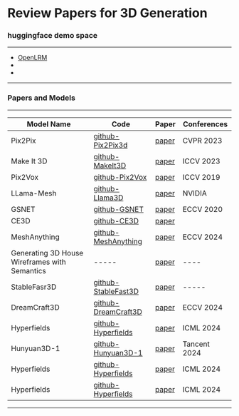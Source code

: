 # Review Papers for 3D Generation 


### huggingface demo space
---
 - [OpenLRM](https://huggingface.co/spaces/zxhezexin/OpenLRM)
 - []()
 - []() 



---------
### Papers and Models
--------
| Model Name | Code | Paper | Conferences
|---------|--------|-------------|-------------|
| Pix2Pix | [github-Pix2Pix3d](https://github.com/dunbar12138/pix2pix3D) | [paper](https://arxiv.org/abs/2302.08509) | CVPR 2023 | 
|Make It 3D | [github-MakeIt3D](https://github.com/junshutang/Make-It-3D) |[paper](https://arxiv.org/abs/2303.14184)| ICCV 2023 | 
|Pix2Vox |[github-Pix2Vox](https://github.com/hzxie/Pix2Vox)|[paper](https://arxiv.org/abs/1901.11153)| ICCV 2019| 
|LLama-Mesh | [github-Llama3D](https://github.com/nv-tlabs/LLaMA-Mesh) |[paper](https://arxiv.org/pdf/2411.09595)|NVIDIA
|GSNET|[github-GSNET](https://github.com/lkeab/gsnet) | [paper](https://arxiv.org/abs/2007.13124)| ECCV 2020|
|CE3D| [github-CE3D](https://github.com/Fangkang515/CE3D) |[paper](https://arxiv.org/abs/2303.14184)|
|MeshAnything| [github-MeshAnything](https://github.com/buaacyw/MeshAnything) |[paper](https://arxiv.org/abs/2303.14184)|ECCV 2024|
|Generating 3D House Wireframes with Semantics|-----|[paper](https://arxiv.org/abs/2407.12267)| ----
|StableFasr3D| [github-StableFast3D](https://github.com/Stability-AI/stable-fast-3d) |[paper](https://arxiv.org/abs/2408.00653)| ----- | 
|DreamCraft3D| [github-DreamCraft3D](https://github.com/deepseek-ai/DreamCraft3D)|[paper](https://arxiv.org/abs/2310.16818)| ECCV 2024
|Hyperfields| [github-Hyperfields](https://github.com/threedle/hyperfields)|[paper](http://arxiv.org/abs/2310.17075)| ICML 2024
|Hunyuan3D-1| [github-Hunyuan3D-1](https://github.com/tencent/Hunyuan3D-1)|[paper](https://arxiv.org/pdf/2411.02293)| Tancent 2024
|Hyperfields| [github-Hyperfields](https://github.com/threedle/hyperfields)|[paper](http://arxiv.org/abs/2310.17075)| ICML 2024
|Hyperfields| [github-Hyperfields](https://github.com/threedle/hyperfields)|[paper](http://arxiv.org/abs/2310.17075)| ICML 2024
-----